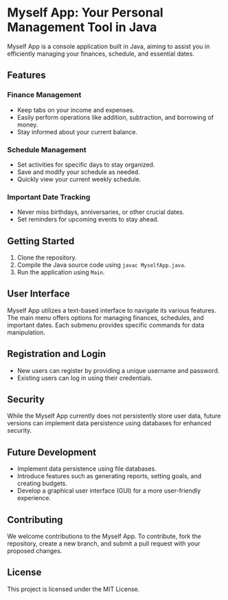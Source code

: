 # Myself App: Your Personal Management Tool in Java

Myself App is a console application built in Java, aiming to assist you in efficiently managing your finances, schedule, and essential dates.

## Features

### Finance Management

- Keep tabs on your income and expenses.
- Easily perform operations like addition, subtraction, and borrowing of money.
- Stay informed about your current balance.

### Schedule Management

- Set activities for specific days to stay organized.
- Save and modify your schedule as needed.
- Quickly view your current weekly schedule.

### Important Date Tracking

- Never miss birthdays, anniversaries, or other crucial dates.
- Set reminders for upcoming events to stay ahead.

## Getting Started

1. Clone the repository.
2. Compile the Java source code using `javac MyselfApp.java`.
3. Run the application using `Main`.

## User Interface

Myself App utilizes a text-based interface to navigate its various features. The main menu offers options for managing finances, schedules, and important dates. Each submenu provides specific commands for data manipulation.

## Registration and Login

- New users can register by providing a unique username and password.
- Existing users can log in using their credentials.

## Security

While the Myself App currently does not persistently store user data, future versions can implement data persistence using databases for enhanced security.

## Future Development

- Implement data persistence using file databases.
- Introduce features such as generating reports, setting goals, and creating budgets.
- Develop a graphical user interface (GUI) for a more user-friendly experience.

## Contributing

We welcome contributions to the Myself App. To contribute, fork the repository, create a new branch, and submit a pull request with your proposed changes.

## License

This project is licensed under the MIT License.
